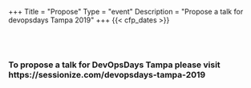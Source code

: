 +++
Title = "Propose"
Type = "event"
Description = "Propose a talk for devopsdays Tampa 2019"
+++
  {{< cfp_dates >}}

<br><br>
<h3>To propose a talk for DevOpsDays Tampa please visit https://sessionize.com/devopsdays-tampa-2019</h3>
